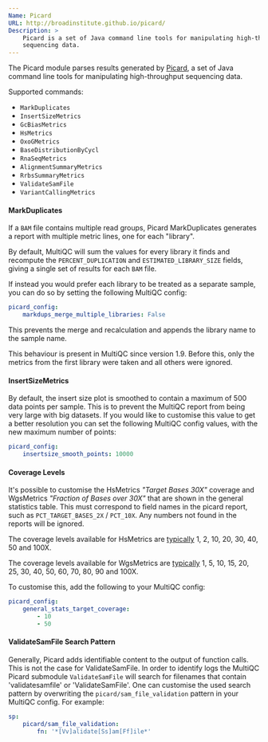 ```yaml
---
Name: Picard
URL: http://broadinstitute.github.io/picard/
Description: >
    Picard is a set of Java command line tools for manipulating high-throughput
    sequencing data.
---
```


The Picard module parses results generated by
[Picard](http://broadinstitute.github.io/picard/),
a set of Java command line tools for manipulating high-throughput
sequencing data.

Supported commands:

* `MarkDuplicates`
* `InsertSizeMetrics`
* `GcBiasMetrics`
* `HsMetrics`
* `OxoGMetrics`
* `BaseDistributionByCycl`
* `RnaSeqMetrics`
* `AlignmentSummaryMetrics`
* `RrbsSummaryMetrics`
* `ValidateSamFile`
* `VariantCallingMetrics`

#### MarkDuplicates
If a `BAM` file contains multiple read groups, Picard MarkDuplicates generates a report
with multiple metric lines, one for each "library".

By default, MultiQC will sum the values for every library it finds and recompute the
`PERCENT_DUPLICATION` and `ESTIMATED_LIBRARY_SIZE` fields, giving a single set of results
for each `BAM` file.

If instead you would prefer each library to be treated as a separate sample, you can do so
by setting the following MultiQC config:

```yaml
picard_config:
    markdups_merge_multiple_libraries: False
```

This prevents the merge and recalculation and appends the library name to the sample name.

This behaviour is present in MultiQC since version 1.9. Before this, only the metrics from the
first library were taken and all others were ignored.

#### InsertSizeMetrics
By default, the insert size plot is smoothed to contain a maximum of 500 data points per sample.
This is to prevent the MultiQC report from being very large with big datasets.
If you would like to customise this value to get a better resolution you can set the following
MultiQC config values, with the new maximum number of points:

```yaml
picard_config:
    insertsize_smooth_points: 10000
```

#### Coverage Levels
It's possible to customise the HsMetrics _"Target Bases 30X"_ coverage and
WgsMetrics _"Fraction of Bases over 30X"_ that are
shown in the general statistics table. This must correspond to field names in the
picard report, such as `PCT_TARGET_BASES_2X` / `PCT_10X`. Any numbers not found in the
reports will be ignored.

The coverage levels available for HsMetrics are
[typically](http://broadinstitute.github.io/picard/picard-metric-definitions.html#HsMetrics)
1, 2, 10, 20, 30, 40, 50 and 100X.

The coverage levels available for WgsMetrics are
[typically](http://broadinstitute.github.io/picard/picard-metric-definitions.html#CollectWgsMetrics.WgsMetrics)
1, 5, 10, 15, 20, 25, 30, 40, 50, 60, 70, 80, 90 and 100X.

To customise this, add the following to your MultiQC config:

```yaml
picard_config:
    general_stats_target_coverage:
        - 10
        - 50
```

#### ValidateSamFile Search Pattern
Generally, Picard adds identifiable content to the output of function calls. This is not the case for ValidateSamFile. In order to identify logs the MultiQC Picard submodule `ValidateSamFile` will search for filenames that contain 'validatesamfile' or 'ValidateSamFile'. One can customise the used search pattern by overwriting the `picard/sam_file_validation` pattern in your MultiQC config. For example:

```yaml
sp:
    picard/sam_file_validation:
        fn: '*[Vv]alidate[Ss]am[Ff]ile*'
```
